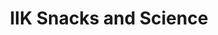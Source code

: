 ---
type: card/text
title: IIK Snacks and Science
text: Seminar om forskning for studenter ved IIK.
link: http://example.com
---